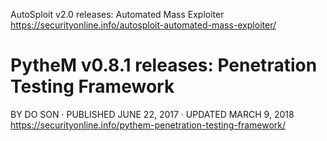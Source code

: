 
AutoSploit v2.0 releases: Automated Mass Exploiter
https://securityonline.info/autosploit-automated-mass-exploiter/

# PytheM v0.8.1 releases: Penetration Testing Framework
BY DO SON · PUBLISHED JUNE 22, 2017 · UPDATED MARCH 9, 2018
https://securityonline.info/pythem-penetration-testing-framework/
